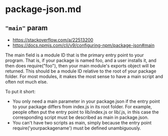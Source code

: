 # package-json.md

## `"main"` param
* https://stackoverflow.com/a/22513200
* https://docs.npmjs.com/cli/v9/configuring-npm/package-json#main

The main field is a module ID that is the primary entry point to your program. That is, if your package is named foo, and a user installs it, and then does require("foo"), then your main module's exports object will be returned.
This should be a module ID relative to the root of your package folder.
For most modules, it makes the most sense to have a main script and often not much else.

To put it short:
* You only need a main parameter in your package.json if the entry point to your package differs from index.js in its root folder. For example, people often put the entry point to lib/index.js or lib/<packagename>.js, in this case the corresponding script must be described as main in package.json.
* You can't have two scripts as main, simply because the entry point require('yourpackagename') must be defined unambiguously.
